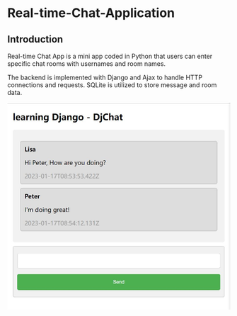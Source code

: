 # Real-time-Chat-Application

## Introduction

Real-time Chat App is a mini app coded in Python that users can enter specific chat rooms with usernames and room names.

The backend is implemented with Django and Ajax to handle HTTP connections and requests. SQLite is utilized to store message and room data.

![1674417383454](image/README/1674417383454.png)
